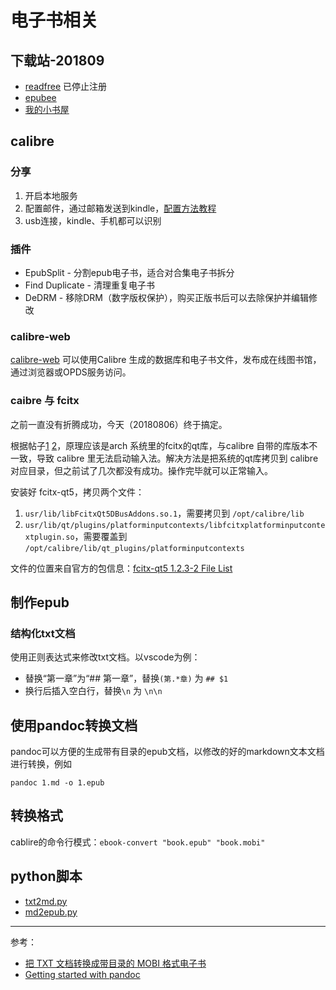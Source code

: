 # 电子书相关

## 下载站-201809

- [readfree](http://readfree.me/) 已停止注册
- [epubee](http://cn.epubee.com/)
- [我的小书屋](http://mebook.cc/)

## calibre

### 分享

1. 开启本地服务
2. 配置邮件，通过邮箱发送到kindle，[配置方法教程](https://bookfere.com/tools#calibre)
3. usb连接，kindle、手机都可以识别

### 插件

- EpubSplit - 分割epub电子书，适合对合集电子书拆分
- Find Duplicate - 清理重复电子书
- DeDRM - 移除DRM（数字版权保护），购买正版书后可以去除保护并编辑修改


### calibre-web

[calibre-web](https://github.com/janeczku/calibre-web) 可以使用Calibre 生成的数据库和电子书文件，发布成在线图书馆，通过浏览器或OPDS服务访问。

### caibre 与 fcitx

之前一直没有折腾成功，今天（20180806）终于搞定。

根据帖子[1](https://luyangp.github.io/fcitx-for-qt/) [2](https://groups.google.com/forum/#!topic/fcitx/9e4TI39_4sk)，原理应该是arch 系统里的fcitx的qt库，与calibre 自带的库版本不一致，导致 calibre 里无法启动输入法。解决方法是把系统的qt库拷贝到 calibre 对应目录，但之前试了几次都没有成功。操作完毕就可以正常输入。

安装好 fcitx-qt5，拷贝两个文件：

1. `usr/lib/libFcitxQt5DBusAddons.so.1`，需要拷贝到 `/opt/calibre/lib`
2. `usr/lib/qt/plugins/platforminputcontexts/libfcitxplatforminputcontextplugin.so`，需要覆盖到 `/opt/calibre/lib/qt_plugins/platforminputcontexts`

文件的位置来自官方的包信息：[fcitx-qt5 1.2.3-2 File List](https://www.archlinux.org/packages/community/x86_64/fcitx-qt5/files/)


## 制作epub

### 结构化txt文档

使用正则表达式来修改txt文档。以vscode为例：

* 替换“第一章”为“## 第一章”，替换`(第.*章)` 为 `## $1`
* 换行后插入空白行，替换`\n` 为 `\n\n`

## 使用pandoc转换文档

pandoc可以方便的生成带有目录的epub文档，以修改的好的markdown文本文档进行转换，例如

`pandoc 1.md -o 1.epub`

## 转换格式

cablire的命令行模式：`ebook-convert "book.epub" "book.mobi"`

## python脚本

- [txt2md.py](https://github.com/metaldudu/py/blob/master/txt2md.py)
- [md2epub.py](https://github.com/metaldudu/py/blob/master/md2epub.py)


---

参考：

* [把 TXT 文档转换成带目录的 MOBI 格式电子书](https://kindlefere.com/post/82.html)
* [Getting started with pandoc](http://pandoc.org/getting-started.html)


